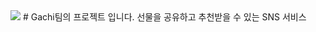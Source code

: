 <img src="https://capsule-render.vercel.app/api?type=모양&color=색상코드&height=높이&section=header&text=텍스트&fontSize=텍스트크기" />
# Gachi팀의 프로젝트 입니다.
선물을 공유하고 추천받을 수 있는  SNS 서비스





